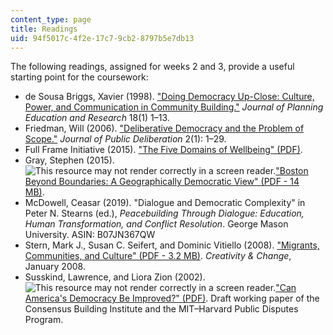 ```yaml
---
content_type: page
title: Readings
uid: 94f5017c-4f2e-17c7-9cb2-8797b5e7db13
---
```


The following readings, assigned for weeks 2 and 3, provide a useful starting point for the coursework:

*   de Sousa Briggs, Xavier (1998). ["Doing Democracy Up-Close: Culture, Power, and Communication in Community Building."](https://doi.org/10.1177%2F0739456X9801800101) _Journal of Planning Education and Research_ 18(1) 1–13.
*   Friedman, Will (2006). ["Deliberative Democracy and the Problem of Scope."](https://delibdemjournal.org/article/id/308/) _Journal of Public Deliberation_ 2(1): 1–29. 
*   Full Frame Initiative (2015). ["The Five Domains of Wellbeing" (PDF)](https://dmh.mo.gov/sites/dmh/files/media/file/2019/01/mhc-meeting-five-domains-of-wellbeing-10132016.pdf).
*   Gray, Stephen (2015). ![This resource may not render correctly in a screen reader.](/images/inacessible.gif)["Boston Beyond Boundaries: A Geographically Democratic View" (PDF - 14 MB)](https://interactioninstitute.org/wp-content/uploads/2015/12/Boston-Beyond-Boundaries-A-Geographically-Democratic-View-Stephen-Gray-slides.pdf).  
*   McDowell, Ceasar (2019). "Dialogue and Democratic Complexity" in Peter N. Stearns (ed.), _Peacebuilding Through Dialogue: Education, Human Transformation, and Conflict Resolution_. George Mason University. ASIN: B07JN367QW
*   Stern, Mark J., Susan C. Seifert, and Dominic Vitiello (2008). ["Migrants, Communities, and Culture" (PDF - 3.2 MB)](https://www.reinvestment.com/wp-content/uploads/2015/12/Migrants_Communities_and_Culture-Brief_2008.pdf). _Creativity & Change_, January 2008.
*   Susskind, Lawrence, and Liora Zion (2002). ![This resource may not render correctly in a screen reader.](/images/inacessible.gif)["Can America's Democracy Be Improved?" (PDF)](http://www.lawrencesusskind.com/wp-content/uploads/2013/07/Improving-American-Democracy-Negotiation-Susskind-Zion.pdf). Draft working paper of the Consensus Building Institute and the MIT–Harvard Public Disputes Program.